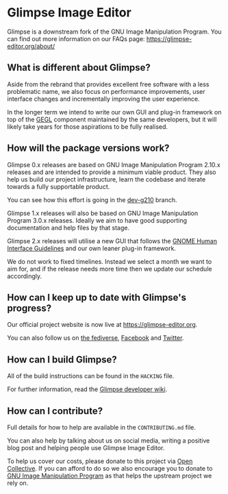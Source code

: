 # Glimpse Image Editor

Glimpse is a downstream fork of the GNU Image Manipulation Program. You can find out more information on our FAQs page: https://glimpse-editor.org/about/

## What is different about Glimpse?
Aside from the rebrand that provides excellent free software with a less problematic name, we also focus on performance improvements, user interface changes and incrementally improving the user experience.

In the longer term we intend to write our own GUI and plug-in framework on top of the [GEGL](https://en.wikipedia.org/wiki/GEGL) component maintained by the same developers, but it will likely take years for those aspirations to be fully realised.

## How will the package versions work?
Glimpse 0.x releases are based on GNU Image Manipulation Program 2.10.x releases and are intended to provide a minimum viable product. They also help us build our project infrastructure, learn the codebase and iterate towards a fully supportable product.

You can see how this effort is going in the [dev-g210](https://github.com/glimpse-editor/Glimpse/tree/dev-g210) branch.

Glimpse 1.x releases will also be based on GNU Image Manipulation Program 3.0.x releases. Ideally we aim to have good supporting documentation and help files by that stage.

Glimpse 2.x releases will utilise a new GUI that follows the [GNOME Human Interface Guidelines](https://developer.gnome.org/hig/stable/) and our own leaner plug-in framework.

We do not work to fixed timelines. Instead we select a month we want to aim for, and if the release needs more time then we update our schedule accordingly.

## How can I keep up to date with Glimpse's progress?
Our official project website is now live at https://glimpse-editor.org.

You can also follow us on [the fediverse](https://mastodon.art/@glimpse), [Facebook](https://www.facebook.com/glimpse.editor) and [Twitter](https://twitter.com/glimpse_editor).

## How can I build Glimpse?
All of the build instructions can be found in the `HACKING` file.

For further information, read the [Glimpse developer wiki](https://wiki.glimpse-editor.org/index.php?title=Building_Glimpse).

## How can I contribute?
Full details for how to help are available in the `CONTRIBUTING.md` file.

You can also help by talking about us on social media, writing a positive blog post and helping people use Glimpse Image Editor.

To help us cover our costs, please donate to this project via [Open Collective](https://opencollective.com/glimpse). If you can afford to do so we also encourage you to donate to [GNU Image Manipulation Program](https://www.gimp.org/donating/) as that helps the upstream project we rely on.
